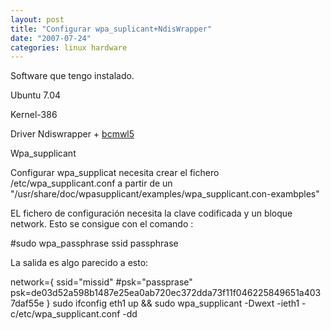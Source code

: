 ```yaml
---
layout: post
title: "Configurar wpa_suplicant+NdisWrapper"
date: "2007-07-24"
categories: linux hardware
---
```


Software que tengo instalado.

Ubuntu 7.04

Kernel-386

Driver Ndiswrapper + [bcmwl5](https://sicotico.googlepages.com/bcm43xx.tar.gz)

Wpa\_supplicant

Configurar wpa\_supplicat necesita crear el fichero /etc/wpa\_supplicant.conf a partir de un "/usr/share/doc/wpasupplicant/examples/wpa\_supplicant.con-exambples"

EL fichero de configuración necesita la clave codificada y un bloque network. Esto se consigue con el comando :

#sudo wpa\_passphrase ssid passphrase

La salida es algo parecido a esto:

network={ ssid="missid" #psk="passprase" psk=de03d52a598b1487e25ea0ab720ec372dda73f11f046225849651a4037daf55e } sudo ifconfig eth1 up && sudo wpa\_supplicant -Dwext -ieth1 -c/etc/wpa\_supplicant.conf -dd
